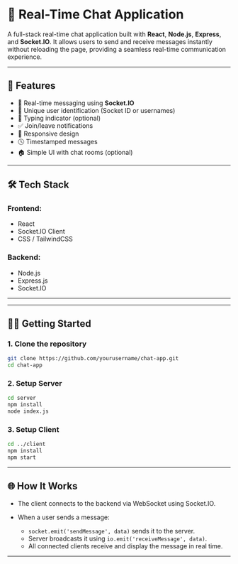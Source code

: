 # 💬 Real-Time Chat Application

A full-stack real-time chat application built with **React**, **Node.js**, **Express**, and **Socket.IO**. It allows users to send and receive messages instantly without reloading the page, providing a seamless real-time communication experience.

---

## 🚀 Features

- 📡 Real-time messaging using **Socket.IO**
- 👤 Unique user identification (Socket ID or usernames)
- 🧠 Typing indicator (optional)
- ✅ Join/leave notifications
- 📱 Responsive design
- 🕓 Timestamped messages
- 🏠 Simple UI with chat rooms (optional)

---

## 🛠️ Tech Stack

### Frontend:

- React
- Socket.IO Client
- CSS / TailwindCSS

### Backend:

- Node.js
- Express.js
- Socket.IO

---

---

## 🧑‍💻 Getting Started

### 1. Clone the repository

```bash
git clone https://github.com/yourusername/chat-app.git
cd chat-app
```

### 2. Setup Server

```bash
cd server
npm install
node index.js
```

### 3. Setup Client

```bash
cd ../client
npm install
npm start
```

---

## 🌐 How It Works

- The client connects to the backend via WebSocket using Socket.IO.
- When a user sends a message:

  - `socket.emit('sendMessage', data)` sends it to the server.
  - Server broadcasts it using `io.emit('receiveMessage', data)`.
  - All connected clients receive and display the message in real time.

---

```

```
